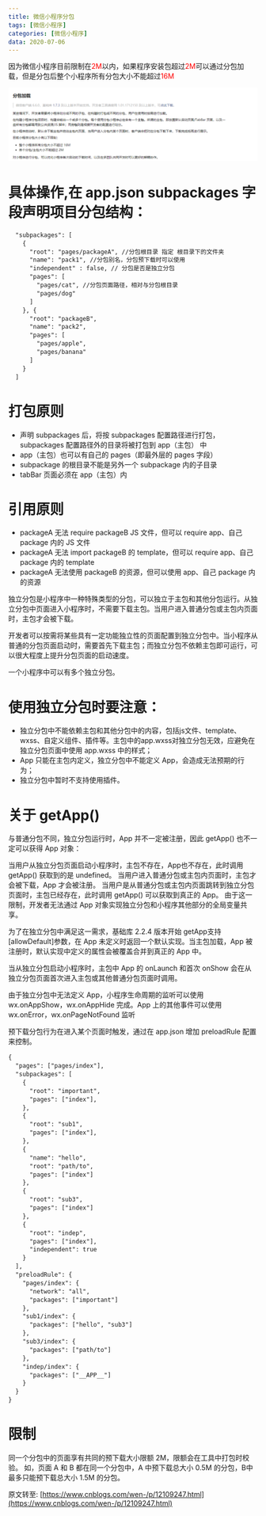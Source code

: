 ```yaml
---
title: 微信小程序分包
tags: [微信小程序]
categories: [微信小程序]
data: 2020-07-06
---
```


因为微信小程序目前限制在<font color="red">2M</font>以内，如果程序安装包超过<font color="red">2M</font>可以通过分包加载，但是分包后整个小程序所有分包大小不能超过<font color="red">16M</font>
<!-- more -->

![](/images/2020-07-06_102851.png)

# 具体操作,在 app.json subpackages 字段声明项目分包结构：
```html
  "subpackages": [
    {
      "root": "pages/packageA", //分包根目录 指定 根目录下的文件夹
      "name": "pack1", //分包别名，分包预下载时可以使用
      "independent" : false, // 分包是否是独立分包
      "pages": [
        "pages/cat", //分包页面路径，相对与分包根目录
        "pages/dog"
      ]
    }, {
      "root": "packageB",
      "name": "pack2",
      "pages": [
        "pages/apple",
        "pages/banana"
      ]
    }
  ]
```

# 打包原则

* 声明 subpackages 后，将按 subpackages 配置路径进行打包，subpackages 配置路径外的目录将被打包到 app（主包） 中
* app（主包）也可以有自己的 pages（即最外层的 pages 字段）
* subpackage 的根目录不能是另外一个 subpackage 内的子目录
* tabBar 页面必须在 app（主包）内

# 引用原则

* packageA 无法 require packageB JS 文件，但可以 require app、自己 package 内的 JS 文件
* packageA 无法 import packageB 的 template，但可以 require app、自己 package 内的 template
* packageA 无法使用 packageB 的资源，但可以使用 app、自己 package 内的资源

独立分包是小程序中一种特殊类型的分包，可以独立于主包和其他分包运行。从独立分包中页面进入小程序时，不需要下载主包。当用户进入普通分包或主包内页面时，主包才会被下载。

开发者可以按需将某些具有一定功能独立性的页面配置到独立分包中。当小程序从普通的分包页面启动时，需要首先下载主包；而独立分包不依赖主包即可运行，可以很大程度上提升分包页面的启动速度。

一个小程序中可以有多个独立分包。

# 使用独立分包时要注意：

* 独立分包中不能依赖主包和其他分包中的内容，包括js文件、template、wxss、自定义组件、插件等。主包中的app.wxss对独立分包无效，应避免在独立分包页面中使用 app.wxss 中的样式；
* App 只能在主包内定义，独立分包中不能定义 App，会造成无法预期的行为；
* 独立分包中暂时不支持使用插件。
# 关于 getApp()
与普通分包不同，独立分包运行时，App 并不一定被注册，因此 getApp() 也不一定可以获得 App 对象：

当用户从独立分包页面启动小程序时，主包不存在，App也不存在，此时调用 getApp() 获取到的是 undefined。 当用户进入普通分包或主包内页面时，主包才会被下载，App 才会被注册。
当用户是从普通分包或主包内页面跳转到独立分包页面时，主包已经存在，此时调用 getApp() 可以获取到真正的 App。
由于这一限制，开发者无法通过 App 对象实现独立分包和小程序其他部分的全局变量共享。

为了在独立分包中满足这一需求，基础库 2.2.4 版本开始 getApp支持 [allowDefault]参数，在 App 未定义时返回一个默认实现。当主包加载，App 被注册时，默认实现中定义的属性会被覆盖合并到真正的 App 中。

 

当从独立分包启动小程序时，主包中 App 的 onLaunch 和首次 onShow 会在从独立分包页面首次进入主包或其他普通分包页面时调用。

由于独立分包中无法定义 App，小程序生命周期的监听可以使用 wx.onAppShow，wx.onAppHide 完成。App 上的其他事件可以使用 wx.onError，wx.onPageNotFound 监听

 

预下载分包行为在进入某个页面时触发，通过在 app.json 增加 preloadRule 配置来控制。

```html
{
  "pages": ["pages/index"],
  "subpackages": [
    {
      "root": "important",
      "pages": ["index"],
    },
    {
      "root": "sub1",
      "pages": ["index"],
    },
    {
      "name": "hello",
      "root": "path/to",
      "pages": ["index"]
    },
    {
      "root": "sub3",
      "pages": ["index"]
    },
    {
      "root": "indep",
      "pages": ["index"],
      "independent": true
    }
  ],
  "preloadRule": {
    "pages/index": {
      "network": "all",
      "packages": ["important"]
    },
    "sub1/index": {
      "packages": ["hello", "sub3"]
    },
    "sub3/index": {
      "packages": ["path/to"]
    },
    "indep/index": {
      "packages": ["__APP__"]
    }
  }
}
```

# 限制
同一个分包中的页面享有共同的预下载大小限额 2M，限额会在工具中打包时校验。
如，页面 A 和 B 都在同一个分包中，A 中预下载总大小 0.5M 的分包，B中最多只能预下载总大小 1.5M 的分包。

原文转至: [https://www.cnblogs.com/wen-/p/12109247.html](https://www.cnblogs.com/wen-/p/12109247.html)
